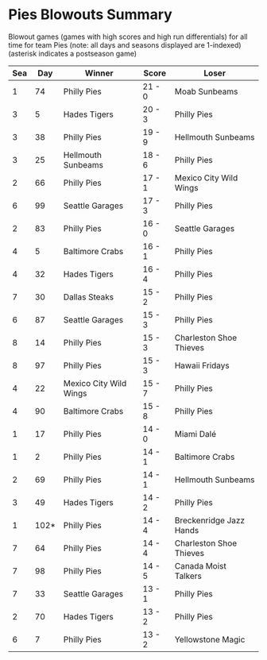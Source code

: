 # Pies Blowouts Summary



Blowout games (games with high scores and high run differentials) for all time for team Pies (note: all days and seasons displayed are 1-indexed) (asterisk indicates a postseason game)


| Sea | Day | Winner | Score | Loser | 
| ------ |------ |------ |------ |------ |
| 1 | 74 | Philly Pies | 21 - 0 | Moab Sunbeams | 
| 3 | 5 | Hades Tigers | 20 - 3 | Philly Pies | 
| 3 | 38 | Philly Pies | 19 - 9 | Hellmouth Sunbeams | 
| 3 | 25 | Hellmouth Sunbeams | 18 - 6 | Philly Pies | 
| 2 | 66 | Philly Pies | 17 - 1 | Mexico City Wild Wings | 
| 6 | 99 | Seattle Garages | 17 - 3 | Philly Pies | 
| 2 | 83 | Philly Pies | 16 - 0 | Seattle Garages | 
| 4 | 5 | Baltimore Crabs | 16 - 1 | Philly Pies | 
| 4 | 32 | Hades Tigers | 16 - 4 | Philly Pies | 
| 7 | 30 | Dallas Steaks | 15 - 2 | Philly Pies | 
| 6 | 87 | Seattle Garages | 15 - 3 | Philly Pies | 
| 8 | 14 | Philly Pies | 15 - 3 | Charleston Shoe Thieves | 
| 8 | 97 | Philly Pies | 15 - 3 | Hawaii Fridays | 
| 4 | 22 | Mexico City Wild Wings | 15 - 7 | Philly Pies | 
| 4 | 90 | Baltimore Crabs | 15 - 8 | Philly Pies | 
| 1 | 17 | Philly Pies | 14 - 0 | Miami Dalé | 
| 1 | 2 | Philly Pies | 14 - 1 | Baltimore Crabs | 
| 2 | 69 | Philly Pies | 14 - 1 | Hellmouth Sunbeams | 
| 3 | 49 | Hades Tigers | 14 - 2 | Philly Pies | 
| 1 | 102* | Philly Pies | 14 - 4 | Breckenridge Jazz Hands | 
| 7 | 64 | Philly Pies | 14 - 4 | Charleston Shoe Thieves | 
| 7 | 98 | Philly Pies | 14 - 5 | Canada Moist Talkers | 
| 7 | 33 | Seattle Garages | 13 - 1 | Philly Pies | 
| 2 | 70 | Hades Tigers | 13 - 2 | Philly Pies | 
| 6 | 7 | Philly Pies | 13 - 2 | Yellowstone Magic | 


